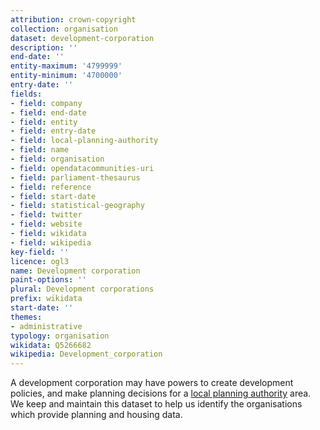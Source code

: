 ```yaml
---
attribution: crown-copyright
collection: organisation
dataset: development-corporation
description: ''
end-date: ''
entity-maximum: '4799999'
entity-minimum: '4700000'
entry-date: ''
fields:
- field: company
- field: end-date
- field: entity
- field: entry-date
- field: local-planning-authority
- field: name
- field: organisation
- field: opendatacommunities-uri
- field: parliament-thesaurus
- field: reference
- field: start-date
- field: statistical-geography
- field: twitter
- field: website
- field: wikidata
- field: wikipedia
key-field: ''
licence: ogl3
name: Development corporation
paint-options: ''
plural: Development corporations
prefix: wikidata
start-date: ''
themes:
- administrative
typology: organisation
wikidata: Q5266682
wikipedia: Development_corporation
---
```


A development corporation may have powers to create development policies,
and make planning decisions for a [local planning authority](/dataset/local-planning-authority) area.
We keep and maintain this dataset to help us identify the organisations which provide planning and housing data.
